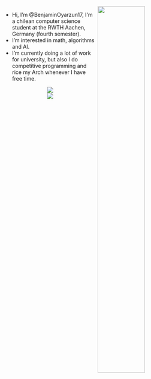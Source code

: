 <img align="right" width="50%" src="https://github-readme-stats.vercel.app/api?username=BenjaminOyarzun17&theme=dracula&show_icons=true&hide_border=true&count_private=true">
<ul>
  <li>Hi, I’m @BenjaminOyarzun17, I'm a chilean computer science student at the RWTH Aachen, Germany (fourth semester).</li>
  <li>I’m interested in math, algorithms and AI.</li>
  <li>I’m currently doing a lot of work for university, but also I do competitive programming and rice my Arch whenever I have free time.</li>
</ul>




<div align="center">
<a href = "https://www.linkedin.com/in/benjam%C3%ADn-o-73634a22b" align= "center" target= "_blank" >
  <img src="https://img.shields.io/badge/https%3A%2F%2Fwww.linkedin.com%2Fin%2Fbenjam%25C3%25ADn-o-73634a22b?style=for-the-badge&logo=linkedin&label=LINKEDIN" align="center" />
</a>
<br/>
</div>
<div align="center">
  <img src="https://komarev.com/ghpvc/?username=BenjaminOyarzun17&&style=for-the-badge" align="center" />
</div>

<!---
BenjaminOyarzun17/BenjaminOyarzun17 is a ✨ special ✨ repository because its `README.md` (this file) appears on your GitHub profile.
You can click the Preview link to take a look at your changes.
--->
